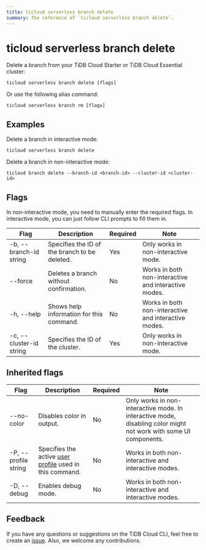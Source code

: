 ```yaml
---
title: ticloud serverless branch delete
summary: The reference of `ticloud serverless branch delete`.
---
```


# ticloud serverless branch delete

Delete a branch from your TiDB Cloud Starter or TiDB Cloud Essential cluster:

```shell
ticloud serverless branch delete [flags]
```

Or use the following alias command:

```shell
ticloud serverless branch rm [flags]
```

## Examples

Delete a branch in interactive mode:

```shell
ticloud serverless branch delete
```

Delete a branch in non-interactive mode:

```shell
ticloud branch delete --branch-id <branch-id> --cluster-id <cluster-id>
```

## Flags

In non-interactive mode, you need to manually enter the required flags. In interactive mode, you can just follow CLI prompts to fill them in.

| Flag                    | Description                                | Required | Note                                                 |
|-------------------------|--------------------------------------------|----------|------------------------------------------------------|
| -b, --branch-id string  | Specifies the ID of the branch to be deleted.         | Yes      | Only works in non-interactive mode.                  |
| --force                 | Deletes a branch without confirmation.      | No       | Works in both non-interactive and interactive modes. |
| -h, --help              | Shows help information for this command.         | No       | Works in both non-interactive and interactive modes. |
| -c, --cluster-id string | Specifies the ID of the cluster. | Yes      | Only works in non-interactive mode.                  |

## Inherited flags

| Flag                 | Description                                                                                | Required | Note                                                                                                             |
|----------------------|--------------------------------------------------------------------------------------------|----------|------------------------------------------------------------------------------------------------------------------|
| --no-color           | Disables color in output.                                                                  | No       | Only works in non-interactive mode. In interactive mode, disabling color might not work with some UI components. |
| -P, --profile string | Specifies the active [user profile](/tidb-cloud/cli-reference.md#user-profile) used in this command. | No       | Works in both non-interactive and interactive modes.                                                             |
| -D, --debug          | Enables debug mode.                                                                         | No       | Works in both non-interactive and interactive modes.                                                             |

## Feedback

If you have any questions or suggestions on the TiDB Cloud CLI, feel free to create an [issue](https://github.com/tidbcloud/tidbcloud-cli/issues/new/choose). Also, we welcome any contributions.
